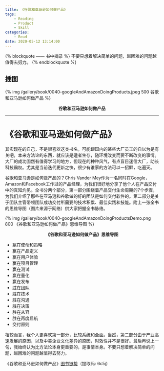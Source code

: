 ```yaml
---
title: 《谷歌和亚马逊如何做产品》
tags:
	- Reading
	- Product
	- Skill
categories:
	- Read
date: 2020-05-12 13:14:00
---
```


{% blockquote —— 书中摘录 %}
不要只想着解决简单的问题，越困难的问题越值得去努力。
{% endblockquote %}

<!-- more -->

## 插图
{% img /gallery/book/0040-googleAndAmazonDoingProducts.jpeg 500 谷歌和亚马逊如何做产品 %}
<p align="center"><b>谷歌和亚马逊如何做产品</b></p>

-----

# 《谷歌和亚马逊如何做产品》

其实现在的自己，不是很喜欢这类书名，可能跟国内的某些大厂员工的自以为是有关吧，本来方法论的东西，就应该是适者生存，随环境改变而要不断改变的事情。大厂的成功固然有值得学习的地方，但现在的种种风气，有点盲目迷信大厂，助长科技霸权。尤其是当前迭代更新之快，很少有谁家的方法可以一招鲜，吃遍天。

谷歌和亚马逊是如何做产品的？Chris Vander Mey作为一名同时在Google，Amazon和Facebook工作过的产品经理，为我们很好地分享了他个人在产品交付中的真知灼见。全书分两个部分，第一部分围绕着产品交付生命周期的7个步骤，为我们介绍了那些在亚马逊和谷歌做的好的团队是如何交付软件的。第二部分是关于团队主管带领团队成功交付所需要的技术积累、最佳实践和技能。附上一张全书的思维导图（图片来源于网络）供大家把握全书脉络。

{% img /gallery/book/0040-googleAndAmazonDoingProductsDemo.png 800 《谷歌和亚马逊如何做产品》思维导图 %}
<p align="center"><b>《谷歌和亚马逊如何做产品》思维导图</b></p>

- 赢在使命和策略
- 赢在产品定义
- 赢在用户体验
- 赢在项目管理
- 赢在测试
- 赢在量化
- 赢在发布
- 胜在团队
- 胜在技术
- 胜在沟通
- 胜在决策
- 胜在从容
- 胜在再度启航
- 交付原则

相较而言，我个人更喜欢第一部分，比较系统和全面。当然，第二部分由于产业高速发展的原因，以及中美企业文化差异的原因，时效性并不是很好。最后再说上一句，我始终认为比方法论本身更重要的，是事情本身。不要只想着解决简单的问题，越困难的问题越值得去努力。

《谷歌和亚马逊如何做产品》[图书链接](https://pan.baidu.com/s/1NRE_C7LTMrSKQX32vUdhlw)（提取码: 6c5j）